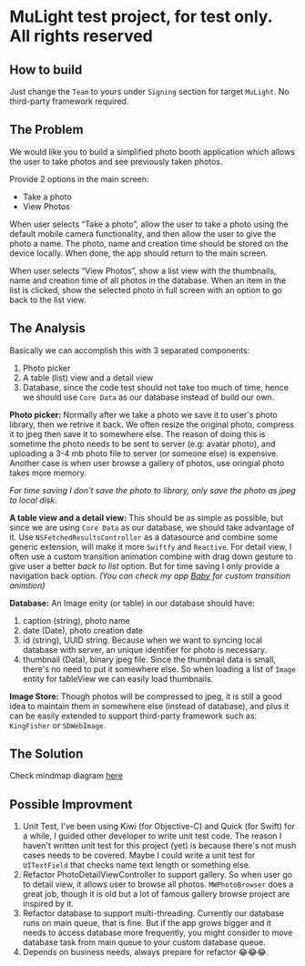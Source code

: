 #  MuLight test project, for test only. All rights reserved

## How to build

Just change the `Team` to yours under `Signing` section for target `MuLight`. No third-party framework required.

## The Problem

We would like you to build a simplified photo booth application which allows the user to take photos and see previously taken photos.

Provide 2 options in the main screen:

- Take a photo
- View Photos

When user selects “Take a photo”, allow the user to take a photo using the default mobile camera functionality, and then allow the user to give the photo a name. The photo, name and creation time should be stored on the device locally. When done, the app should return to the main screen.

When user selects “View Photos”, show a list view with the thumbnails, name and creation time of all photos in the database. When an item in the list is clicked, show the selected photo in full screen with an option to go back to the list view.

## The Analysis

Basically we can accomplish this with 3 separated components: 
1. Photo picker
2. A table (list) view and a detail view
3. Database, since the code test should not take too much of time, hence we should use `Core Data` as our database instead of build our own. 

**Photo picker:**
Normally after we take a photo we save it to user's photo library, then we retrive it back. We often resize the original photo, compress it to jpeg then save it to somewhere else.
The reason of doing this is sometime the photo needs to be sent to server (e.g: avatar photo), and uploading a 3-4 mb photo file to server (or someone else) is expensive.
Another case is when user browse a gallery of photos, use oringial photo takes more memory.

*For time saving I don't save the photo to library, only save the photo as jpeg to local disk.*

**A table view and a detail view:**
This should be as simple as possible, but since we are using `Core Data` as our database, we should take advantage of it. Use `NSFetchedResultsController` as a datasource and combine some generic extension, will make it more `Swiftfy` and `Reactive`.
For detail view, I often use a custom transition animation combine with drag down gesture to give user a better *back to list* option. But for time saving I only provide a navigation back option.
*(You can check my app [Baby](https://apps.apple.com/us/app/glow-baby-baby-toddler-log/id1077177456) for custom transition animtion)*

**Database:**
An Image enity (or table) in our database should have:
1. caption (string), photo name
2. date (Date), photo creation date
3. id (string), UUID string. Because when we want to syncing local database with server, an unique identifier for photo is necessary.
4. thumbnail (Data), binary jpeg file. Since the thumbnail data is small, there's no need to put it somewhere else. So when loading a list of `Image` entity for tableView we can easily load thumbnails.

**Image Store:**
Though photos will be compressed to jpeg, it is still a good idea to maintain them in somewhere else (instead of database), and plus it can be easily extended to support third-party framework such as: `KingFisher` or `SDWebImage`.

## The Solution

Check mindmap diagram [here](MuLightDiagram.pdf)

## Possible Improvment

1. Unit Test, I've been using Kiwi (for Objective-C) and Quick (for Swift) for a while, I guided other developer to write unit test code. The reason I haven't written unit test for this project (yet) is because there's not mush cases needs to be covered. Maybe I could write a unit test for `UITextField` that checks name text length or something else.
2. Refactor PhotoDetailViewController to support gallery. So when user go to detail view, it allows user to browse all photos. `MWPhotoBrowser` does a great job, though it is old but a lot of famous gallery browse project are inspired by it.
3. Refactor database to support multi-threading. Currently our database runs on main queue, that is fine. But if the app grows bigger and it needs to access database more frequently, you might consider to move database task from main queue to your custom database queue.
4. Depends on business needs, always prepare for refactor 😂😂😂.
